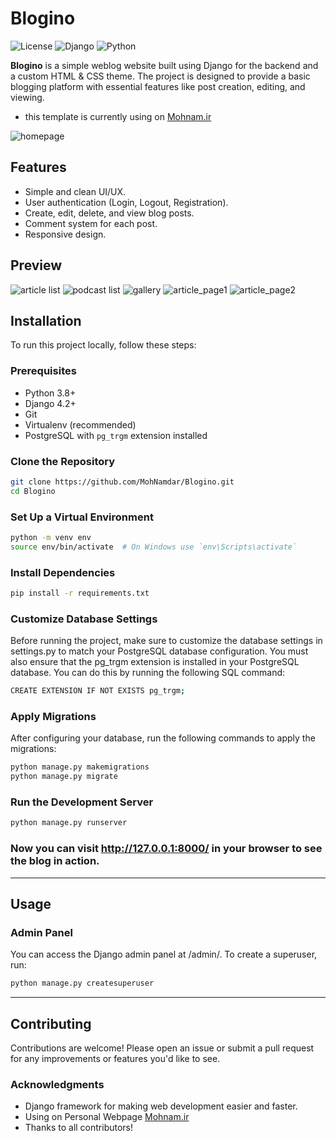 # Blogino

![License](https://img.shields.io/github/license/MohNamdar/Blogino)
![Django](https://img.shields.io/badge/Django-4.2%2B-brightgreen)
![Python](https://img.shields.io/badge/Python-3.8%2B-blue)

**Blogino** is a simple weblog website built using Django for the backend and a custom HTML & CSS theme. The project is designed to provide a basic blogging platform with essential features like post creation, editing, and viewing.

- this template is currently using on [Mohnam.ir](https://mohnam.ir)

![homepage](https://github.com/MohNamdar/Blogino/blob/main/blog/static/images/screenshots/homepage.jpg)

## Features

- Simple and clean UI/UX.
- User authentication (Login, Logout, Registration).
- Create, edit, delete, and view blog posts.
- Comment system for each post.
- Responsive design.

## Preview

![article list](https://github.com/MohNamdar/Blogino/blob/main/blog/static/images/screenshots/article_list.jpg)
![podcast list](https://github.com/MohNamdar/Blogino/blob/main/blog/static/images/screenshots/podcast_list.jpg)
![gallery](https://github.com/MohNamdar/Blogino/blob/main/blog/static/images/screenshots/gallery.jpg)
![article_page1](https://github.com/MohNamdar/Blogino/blob/main/blog/static/images/screenshots/article_page1.jpg)
![article_page2](https://github.com/MohNamdar/Blogino/blob/main/blog/static/images/screenshots/article_page2.jpg)


## Installation

To run this project locally, follow these steps:

### Prerequisites

- Python 3.8+
- Django 4.2+
- Git
- Virtualenv (recommended)
- PostgreSQL with `pg_trgm` extension installed

### Clone the Repository
```bash
git clone https://github.com/MohNamdar/Blogino.git
cd Blogino
```

### Set Up a Virtual Environment
```bash
python -m venv env
source env/bin/activate  # On Windows use `env\Scripts\activate`
```

### Install Dependencies
```bash
pip install -r requirements.txt
```

### Customize Database Settings

Before running the project, make sure to customize the database settings in settings.py to match your PostgreSQL database configuration. You must also ensure that the pg_trgm extension is installed in your PostgreSQL database. You can do this by running the following SQL command:
```bash
CREATE EXTENSION IF NOT EXISTS pg_trgm;
```

### Apply Migrations
After configuring your database, run the following commands to apply the migrations:
```bash
python manage.py makemigrations
python manage.py migrate
```

### Run the Development Server
```bash
python manage.py runserver
```

### Now you can visit http://127.0.0.1:8000/ in your browser to see the blog in action.
------
## Usage
### Admin Panel
You can access the Django admin panel at /admin/. To create a superuser, run:
``` bash
python manage.py createsuperuser
```
------

## Contributing
Contributions are welcome! Please open an issue or submit a pull request for any improvements or features you'd like to see.

### Acknowledgments
- Django framework for making web development easier and faster.
- Using on Personal Webpage [Mohnam.ir](https://Mohnam.ir)
- Thanks to all contributors!
